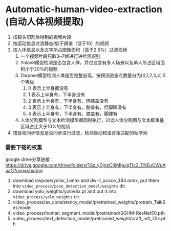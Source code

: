 #  Automatic-human-video-extraction (自动人体视频提取)

1. 按镜头切割后得到的视频片段
2. 按运动信息过滤静态/低于阈值（低于10）的视频
3. 按人体信息以及文字所占图像面积（高于2.5%）过滤视频
   1. 一个视频片段只取3~7帧进行进检测识别
   2. Yolov8模型检测是否包含人体，并过滤含有多人场景以及单人所占区域面积小于20%的视频
   3. Dwpose模型检测人体是否完整出现，按预测姿态点数量分为[0,1,2,3,4] 5个等级
      1. 0 表示上半身都没有
      2. 1 表示上半身有，下半身没有    
      3. 2 表示上半身有，下半身有，但膝盖没有    
      4. 3 表示上半身有，下半身有，膝盖有，但脚踝没有 
      5. 4 表示上半身有，下半身有，膝盖有，脚踝有
   4. 人体分割模型与文本检测模型都同时执行，过滤人体分割图与文本框重叠区域占比大于10%的视频
4. 按音视同步信息是否同步进行过滤，检测唇动和语音相匹配的帧序列

### 需要下载的权重

google drive分享链接： https://drive.google.com/drive/folders/1Gz_yDjnzC4jMlgJqTIc3_TNEuOWuAuaG?usp=sharing

1. download dwpose/yolox_l.onnx and dw-ll_ucoco_384.onnx, put them into ```video_process/pose_detection_model/weights``` dir.
2. download yolo_weights/yolov8x.pt and put it into ```video_process/yolo_weights``` dir.
3. video_process/av_consistency_model/pretrained_weights/pretrain_TalkSet.model
4. video_process/human_segment_model/pretrained/SGHM-ResNet50.pth
5. video_process/text_detection_model/pretrained_weight/craft_mlt_25k.pth